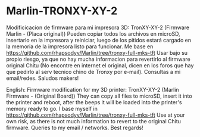 # Marlin-TRONXY-XY-2
Modificicacion de firmware para mi impresora 3D: TronXY-XY-2 (Firmware Marlin - (Placa original)) 
Pueden copiar todos los archivos en microSD, insertarlo en la impresora y reiniciar, luego de los pitidos estará cargado en la memoria de la impresora listo para funcionar. Me base en https://github.com/rhapsodyv/Marlin/tree/tronxy-full-mks-tft 
Usar bajo su propio riesgo, ya que no hay mucha informacion para revertirlo al firmware original Chitu (No encontre en internet el original, dicen en los foros que hay que pedirlo al serv tecnico chino de Tronxy por e-mail).
Consultas a mi email/redes. Saludos makers!

English:
Firmware modification for my 3D printer: TronXY-XY-2 (Marlin Firmware - (Original Board)) 
They can copy all files to microSD, insert it into the printer and reboot, after the beeps it will be loaded into the printer's memory ready to go. I base myself in https://github.com/rhapsodyv/Marlin/tree/tronxy-full-mks-tft 
Use at your own risk, as there is not much information to revert to the original Chitu firmware.
Queries to my email / networks. Best regards!
